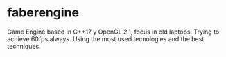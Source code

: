 # faberengine
Game Engine based in C++17 y OpenGL 2.1, focus in old laptops. Trying to achieve 60fps always. Using the most used tecnologies and the best techniques.
